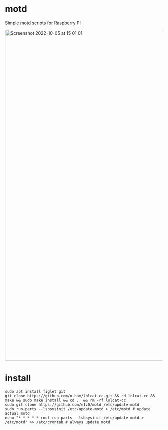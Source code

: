 # motd
Simple motd scripts for Raspberry PI


<img width="1057" alt="Screenshot 2022-10-05 at 15 01 01" src="https://user-images.githubusercontent.com/7213361/194055689-190ca33a-9ba6-4d20-973b-3ca70831c605.png">


# install

```
sudo apt install figlet git
git clone https://github.com/n-ham/lolcat-cc.git && cd lolcat-cc && make && sudo make install && cd .. && rm -rf lolcat-cc
sudo git clone https://github.com/e1z0/motd /etc/update-motd
sudo run-parts --lsbsysinit /etc/update-motd > /etc/motd # update actual motd
echo "* * * * * root run-parts --lsbsysinit /etc/update-motd > /etc/motd" >> /etc/crontab # always update motd
```

